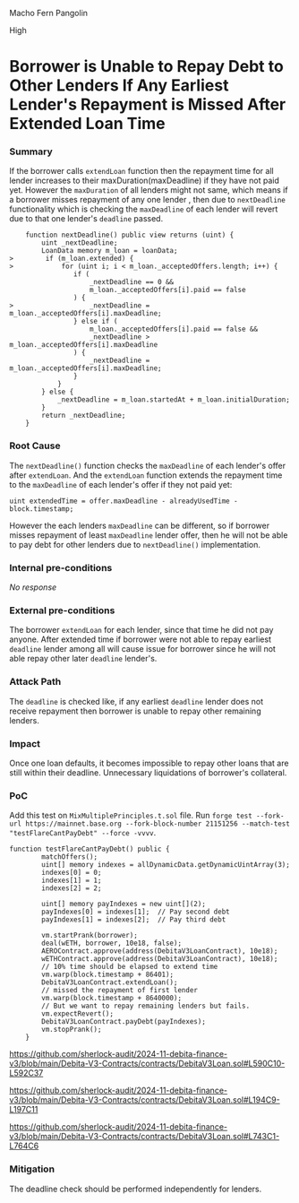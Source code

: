 Macho Fern Pangolin

High

# Borrower is Unable to Repay Debt to Other Lenders If Any Earliest Lender's Repayment is Missed After Extended Loan Time

### Summary

If the borrower calls `extendLoan` function then the repayment time for all lender increases to their maxDuration(maxDeadline) if they have not paid yet. However the `maxDuration` of all lenders might not same, which means if a borrower misses repayment of any one lender , then due to `nextDeadline` functionality which is checking the `maxDeadline` of each lender will revert due to that one lender's `deadline` passed.
```solidity
    function nextDeadline() public view returns (uint) {
        uint _nextDeadline;
        LoanData memory m_loan = loanData;
>        if (m_loan.extended) {
>            for (uint i; i < m_loan._acceptedOffers.length; i++) {
                if (
                    _nextDeadline == 0 &&
                    m_loan._acceptedOffers[i].paid == false
                ) {
>                   _nextDeadline = m_loan._acceptedOffers[i].maxDeadline;
                } else if (
                    m_loan._acceptedOffers[i].paid == false &&
                    _nextDeadline > m_loan._acceptedOffers[i].maxDeadline
                ) {
                    _nextDeadline = m_loan._acceptedOffers[i].maxDeadline;
                }
            }
        } else {
            _nextDeadline = m_loan.startedAt + m_loan.initialDuration;
        }
        return _nextDeadline;
    }
```

### Root Cause

The `nextDeadline()` function checks the `maxDeadline` of each lender's offer after `extendLoan`. And the `extendLoan` function extends the repayment time to the `maxDeadline` of each lender's offer if they not paid yet:
```solidity
uint extendedTime = offer.maxDeadline - alreadyUsedTime - block.timestamp; 
```
However the each lenders `maxDeadline` can be different, so if borrower misses repayment of least `maxDeadline` lender offer, then he will not be able to pay debt for other lenders due to `nextDeadline()` implementation.

### Internal pre-conditions

_No response_

### External pre-conditions

The borrower `extendLoan` for each lender, since that time he did not pay anyone. After extended time if borrower were not able to repay earliest `deadline` lender among all will cause issue for borrower since he will not able repay other later `deadline` lender's.

### Attack Path

The `deadline` is checked like, if any earliest `deadline` lender does not receive repayment then borrower is unable to repay other remaining lenders.

### Impact

Once one loan defaults, it becomes impossible to repay other loans that are still within their deadline. 
Unnecessary liquidations of borrower's collateral.

### PoC


Add this test on `MixMultiplePrinciples.t.sol` file.
Run `forge test --fork-url https://mainnet.base.org --fork-block-number 21151256 --match-test "testFlareCantPayDebt" --force -vvvv`.

```solidity
function testFlareCantPayDebt() public {
        matchOffers();
        uint[] memory indexes = allDynamicData.getDynamicUintArray(3);
        indexes[0] = 0;
        indexes[1] = 1;
        indexes[2] = 2;

        uint[] memory payIndexes = new uint[](2);
        payIndexes[0] = indexes[1];  // Pay second debt
        payIndexes[1] = indexes[2];  // Pay third debt
    
        vm.startPrank(borrower);
        deal(wETH, borrower, 10e18, false);
        AEROContract.approve(address(DebitaV3LoanContract), 10e18);
        wETHContract.approve(address(DebitaV3LoanContract), 10e18);
        // 10% time should be elapsed to extend time
        vm.warp(block.timestamp + 86401);
        DebitaV3LoanContract.extendLoan();
        // missed the repayment of first lender
        vm.warp(block.timestamp + 8640000);
        // But we want to repay remaining lenders but fails.
        vm.expectRevert();
        DebitaV3LoanContract.payDebt(payIndexes);
        vm.stopPrank();
    }
```
https://github.com/sherlock-audit/2024-11-debita-finance-v3/blob/main/Debita-V3-Contracts/contracts/DebitaV3Loan.sol#L590C10-L592C37

https://github.com/sherlock-audit/2024-11-debita-finance-v3/blob/main/Debita-V3-Contracts/contracts/DebitaV3Loan.sol#L194C9-L197C11

https://github.com/sherlock-audit/2024-11-debita-finance-v3/blob/main/Debita-V3-Contracts/contracts/DebitaV3Loan.sol#L743C1-L764C6

### Mitigation

The deadline check should be performed independently for lenders.